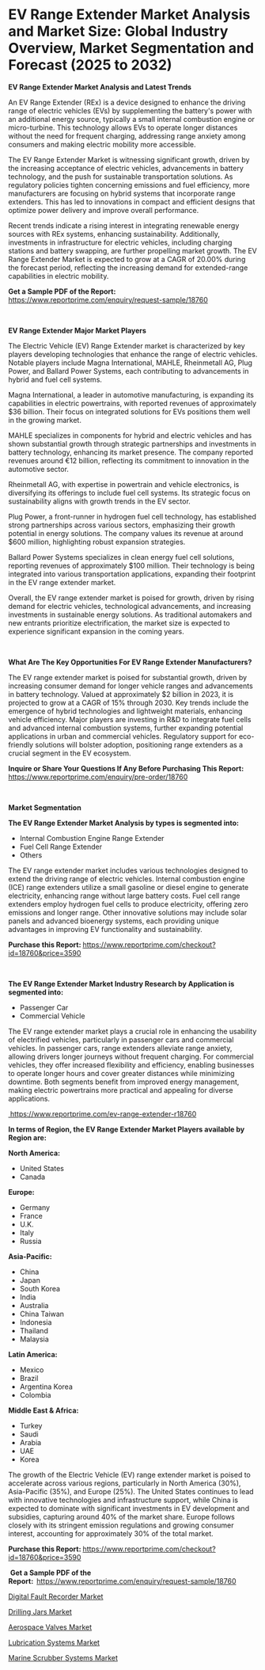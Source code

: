 <p><h1>EV Range Extender Market Analysis and Market Size: Global Industry Overview, Market Segmentation and Forecast (2025 to 2032)</h1></p><p><strong>EV Range Extender Market Analysis and Latest Trends</strong></p>
<p><p>An EV Range Extender (REx) is a device designed to enhance the driving range of electric vehicles (EVs) by supplementing the battery's power with an additional energy source, typically a small internal combustion engine or micro-turbine. This technology allows EVs to operate longer distances without the need for frequent charging, addressing range anxiety among consumers and making electric mobility more accessible.</p><p>The EV Range Extender Market is witnessing significant growth, driven by the increasing acceptance of electric vehicles, advancements in battery technology, and the push for sustainable transportation solutions. As regulatory policies tighten concerning emissions and fuel efficiency, more manufacturers are focusing on hybrid systems that incorporate range extenders. This has led to innovations in compact and efficient designs that optimize power delivery and improve overall performance.</p><p>Recent trends indicate a rising interest in integrating renewable energy sources with REx systems, enhancing sustainability. Additionally, investments in infrastructure for electric vehicles, including charging stations and battery swapping, are further propelling market growth. The EV Range Extender Market is expected to grow at a CAGR of 20.00% during the forecast period, reflecting the increasing demand for extended-range capabilities in electric mobility.</p></p>
<p><strong>Get a Sample PDF of the Report:&nbsp;</strong> <a href="https://www.reportprime.com/enquiry/request-sample/18760?utm_campaign=1900&utm_medium=2&utm_source=Github&utm_content=ia&utm_term=19032025&utm_id=ev-range-extender">https://www.reportprime.com/enquiry/request-sample/18760</a></p>
<p>&nbsp;</p>
<p><strong>EV Range Extender Major Market Players</strong></p>
<p><p>The Electric Vehicle (EV) Range Extender market is characterized by key players developing technologies that enhance the range of electric vehicles. Notable players include Magna International, MAHLE, Rheinmetall AG, Plug Power, and Ballard Power Systems, each contributing to advancements in hybrid and fuel cell systems.</p><p>Magna International, a leader in automotive manufacturing, is expanding its capabilities in electric powertrains, with reported revenues of approximately $36 billion. Their focus on integrated solutions for EVs positions them well in the growing market.</p><p>MAHLE specializes in components for hybrid and electric vehicles and has shown substantial growth through strategic partnerships and investments in battery technology, enhancing its market presence. The company reported revenues around €12 billion, reflecting its commitment to innovation in the automotive sector.</p><p>Rheinmetall AG, with expertise in powertrain and vehicle electronics, is diversifying its offerings to include fuel cell systems. Its strategic focus on sustainability aligns with growth trends in the EV sector.</p><p>Plug Power, a front-runner in hydrogen fuel cell technology, has established strong partnerships across various sectors, emphasizing their growth potential in energy solutions. The company values its revenue at around $600 million, highlighting robust expansion strategies.</p><p>Ballard Power Systems specializes in clean energy fuel cell solutions, reporting revenues of approximately $100 million. Their technology is being integrated into various transportation applications, expanding their footprint in the EV range extender market.</p><p>Overall, the EV range extender market is poised for growth, driven by rising demand for electric vehicles, technological advancements, and increasing investments in sustainable energy solutions. As traditional automakers and new entrants prioritize electrification, the market size is expected to experience significant expansion in the coming years.</p></p>
<p>&nbsp;</p>
<p><strong>What Are The Key Opportunities For EV Range Extender Manufacturers?</strong></p>
<p><p>The EV range extender market is poised for substantial growth, driven by increasing consumer demand for longer vehicle ranges and advancements in battery technology. Valued at approximately $2 billion in 2023, it is projected to grow at a CAGR of 15% through 2030. Key trends include the emergence of hybrid technologies and lightweight materials, enhancing vehicle efficiency. Major players are investing in R&D to integrate fuel cells and advanced internal combustion systems, further expanding potential applications in urban and commercial vehicles. Regulatory support for eco-friendly solutions will bolster adoption, positioning range extenders as a crucial segment in the EV ecosystem.</p></p>
<p><strong>Inquire or Share Your Questions If Any Before Purchasing This Report:</strong> <a href="https://www.reportprime.com/enquiry/pre-order/18760?utm_campaign=1900&utm_medium=2&utm_source=Github&utm_content=ia&utm_term=19032025&utm_id=ev-range-extender">https://www.reportprime.com/enquiry/pre-order/18760</a></p>
<p>&nbsp;</p>
<p><strong>Market Segmentation</strong></p>
<p><strong>The EV Range Extender Market Analysis by types is segmented into:</strong></p>
<p><ul><li>Internal Combustion Engine Range Extender</li><li>Fuel Cell Range Extender</li><li>Others</li></ul></p>
<p><p>The EV range extender market includes various technologies designed to extend the driving range of electric vehicles. Internal combustion engine (ICE) range extenders utilize a small gasoline or diesel engine to generate electricity, enhancing range without large battery costs. Fuel cell range extenders employ hydrogen fuel cells to produce electricity, offering zero emissions and longer range. Other innovative solutions may include solar panels and advanced bioenergy systems, each providing unique advantages in improving EV functionality and sustainability.</p></p>
<p><strong>Purchase this Report:&nbsp;</strong><a href="https://www.reportprime.com/checkout?id=18760&price=3590&utm_campaign=1900&utm_medium=2&utm_source=Github&utm_content=ia&utm_term=19032025&utm_id=ev-range-extender">https://www.reportprime.com/checkout?id=18760&price=3590</a></p>
<p>&nbsp;</p>
<p><strong>The EV Range Extender Market Industry Research by Application is segmented into:</strong></p>
<p><ul><li>Passenger Car</li><li>Commercial Vehicle</li></ul></p>
<p><p>The EV range extender market plays a crucial role in enhancing the usability of electrified vehicles, particularly in passenger cars and commercial vehicles. In passenger cars, range extenders alleviate range anxiety, allowing drivers longer journeys without frequent charging. For commercial vehicles, they offer increased flexibility and efficiency, enabling businesses to operate longer hours and cover greater distances while minimizing downtime. Both segments benefit from improved energy management, making electric powertrains more practical and appealing for diverse applications.</p></p>
<p><a href="https://www.reportprime.com/ev-range-extender-r18760?utm_campaign=1900&utm_medium=2&utm_source=Github&utm_content=ia&utm_term=19032025&utm_id=ev-range-extender">&nbsp;https://www.reportprime.com/ev-range-extender-r18760</a></p>
<p><strong>In terms of Region, the EV Range Extender Market Players available by Region are:</strong></p>
<p>
    <p> <strong> North America: </strong>
        <ul>
            <li>United States</li>
            <li>Canada</li>
        </ul>
        </p> 
    <p> <strong> Europe: </strong>
        <ul>
            <li>Germany</li>
            <li>France</li>
            <li>U.K.</li>
            <li>Italy</li>
            <li>Russia</li>
        </ul>
        </p> 
    <p> <strong> Asia-Pacific: </strong>
        <ul>
            <li>China</li>
            <li>Japan</li>
            <li>South Korea</li>
            <li>India</li>
            <li>Australia</li>
            <li>China Taiwan</li>
            <li>Indonesia</li>
            <li>Thailand</li>
            <li>Malaysia</li>
        </ul>
        </p> 
    <p> <strong> Latin America: </strong>
        <ul>
            <li>Mexico</li>
            <li>Brazil</li>
            <li>Argentina Korea</li>
            <li>Colombia</li>
        </ul>
        </p> 
    <p> <strong> Middle East & Africa: </strong>
        <ul>
            <li>Turkey</li>
            <li>Saudi</li>
            <li>Arabia</li>
            <li>UAE</li>
            <li>Korea</li>
        </ul>
    </p>
    </p>
<p><p>The growth of the Electric Vehicle (EV) range extender market is poised to accelerate across various regions, particularly in North America (30%), Asia-Pacific (35%), and Europe (25%). The United States continues to lead with innovative technologies and infrastructure support, while China is expected to dominate with significant investments in EV development and subsidies, capturing around 40% of the market share. Europe follows closely with its stringent emission regulations and growing consumer interest, accounting for approximately 30% of the total market.</p></p>
<p><strong>Purchase this Report: </strong><a href="https://www.reportprime.com/checkout?id=18760&price=3590&utm_campaign=1900&utm_medium=2&utm_source=Github&utm_content=ia&utm_term=19032025&utm_id=ev-range-extender">https://www.reportprime.com/checkout?id=18760&price=3590</a></p>
<p>&nbsp;<strong>Get a Sample PDF of the Report:&nbsp;&nbsp;</strong><a href="https://www.reportprime.com/enquiry/request-sample/18760?utm_campaign=1900&utm_medium=2&utm_source=Github&utm_content=ia&utm_term=19032025&utm_id=ev-range-extender">https://www.reportprime.com/enquiry/request-sample/18760</a></p>
<p><strong></strong></p>
<p><p><a href="https://github.com/boitafbg/Market-Research-Report-List-1/blob/main/digital-fault-recorder-market.md?utm_campaign=1900&utm_medium=2&utm_source=Github&utm_content=ia&utm_term=19032025&utm_id=ev-range-extender">Digital Fault Recorder Market</a></p><p><a href="https://github.com/klindsey95/Market-Research-Report-List-1/blob/main/drilling-jars-market.md?utm_campaign=1900&utm_medium=2&utm_source=Github&utm_content=ia&utm_term=19032025&utm_id=ev-range-extender">Drilling Jars Market</a></p><p><a href="https://github.com/delindacallegari68/Market-Research-Report-List-1/blob/main/aerospace-valves-market.md?utm_campaign=1900&utm_medium=2&utm_source=Github&utm_content=ia&utm_term=19032025&utm_id=ev-range-extender">Aerospace Valves Market</a></p><p><a href="https://github.com/santosh758595/Market-Research-Report-List-7/blob/main/lubrication-systems-market.md?utm_campaign=1900&utm_medium=2&utm_source=Github&utm_content=ia&utm_term=19032025&utm_id=ev-range-extender">Lubrication Systems Market</a></p><p><a href="https://github.com/baraohinze3x/Market-Research-Report-List-1/blob/main/marine-scrubber-systems-market.md?utm_campaign=1900&utm_medium=2&utm_source=Github&utm_content=ia&utm_term=19032025&utm_id=ev-range-extender">Marine Scrubber Systems Market</a></p></p>